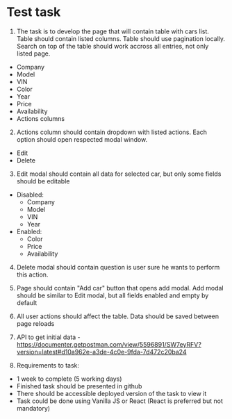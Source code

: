 # Test task

1. The task is to develop the page that will contain table with cars list. Table should contain listed columns. Table
   should use pagination locally. Search on top of the table should work accross all entries, not only listed page.

- Company
- Model
- VIN
- Color
- Year
- Price
- Availability
- Actions columns

2. Actions column should contain dropdown with listed actions. Each option should open respected modal window.

- Edit
- Delete

3. Edit modal should contain all data for selected car, but only some fields should be editable

- Disabled:
    - Company
    - Model
    - VIN
    - Year
- Enabled:
    - Color
    - Price
    - Availability

4. Delete modal should contain question is user sure he wants to perform this action.

5. Page should contain "Add car" button that opens add modal. Add modal should be similar to Edit modal, but all fields
   enabled and empty by default

6. All user actions should affect the table. Data should be saved between page reloads

7. API to get initial
   data - https://documenter.getpostman.com/view/5596891/SW7eyRFV?version=latest#d10a962e-a3de-4c0e-9fda-7d472c20ba24
8. Requirements to task:

- 1 week to complete (5 working days)
- Finished task should be presented in github
- There should be accessible deployed version of the task to view it
- Task could be done using Vanilla JS or React (React is preferred but not mandatory)